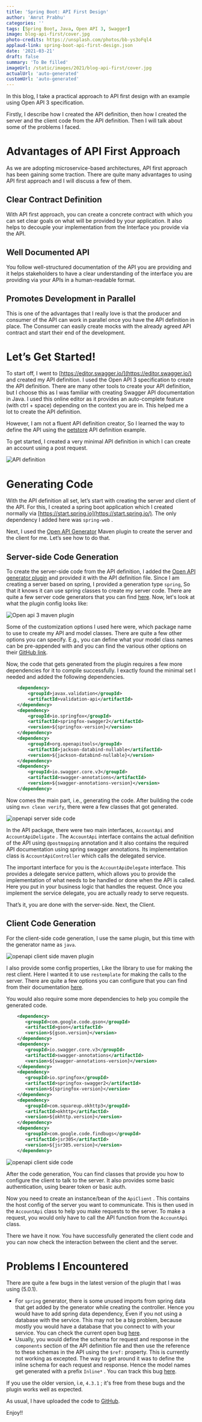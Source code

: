 ```yaml
---
title: 'Spring Boot: API First Design'
author: 'Amrut Prabhu'
categories: ''
tags: [Spring Boot, Java, Open API 3, Swagger]
image: blog-api-first/cover.jpg
photo-credits: https://unsplash.com/photos/bb-ys3oFql4
applaud-link: spring-boot-api-first-design.json
date: '2021-03-21'
draft: false
summary: 'To Be filled'
imageUrl: /static/images/2021/blog-api-first/cover.jpg
actualUrl: 'auto-generated'
customUrl: 'auto-generated'
---
```


In this blog, I take a practical approach to API first design with an example using Open API 3 specification.

Firstly, I describe how I created the API definition, then how I created the server and the client code from the API definition. Then I will talk about some of the problems I faced.

# Advantages of API First Approach

As we are adopting microservice-based architectures, API first approach has been gaining some traction. There are quite many advantages to using API first approach and I will discuss a few of them.

## Clear Contract Definition

With API first approach, you can create a concrete contract with which you can set clear goals on what will be provided by your application. It also helps to decouple your implementation from the Interface you provide via the API.

## Well Documented API

You follow well-structured documentation of the API you are providing and it helps stakeholders to have a clear understanding of the interface you are providing via your APIs in a human-readable format.

## Promotes Development in Parallel

This is one of the advantages that I really love is that the producer and consumer of the API can work in parallel once you have the API definition in place. The Consumer can easily create mocks with the already agreed API contract and start their end of the development.

# Let’s Get Started!

To start off, I went to [https://editor.swagger.io/](https://editor.swagger.io/) and created my API definition. I used the Open API 3 specification to create the API definition. There are many other tools to create your API definition, but I choose this as I was familiar with creating Swagger API documentation in Java. I used this online editor as it provides an auto-complete feature (with ctrl + space) depending on the context you are in. This helped me a lot to create the API definition.

However, I am not a fluent API definition creator, So I learned the way to define the API using the [petstore](https://github.com/OAI/OpenAPI-Specification/blob/master/examples/v3.0/petstore.yaml) API definition example.

To get started, I created a very minimal API definition in which I can create an account using a post request.

![API definition](/static/images/2021/blog-api-first/api-definition.png)

# Generating Code

With the API definition all set, let’s start with creating the server and client of the API. For this, I created a spring boot application which I created normally via [https://start.spring.io](https://start.spring.io/). The only dependency I added here was `spring-web` .

Next, I used the [Open API Generator](https://openapi-generator.tech/) Maven plugin to create the server and the client for me. Let’s see how to do that.

## Server-side Code Generation

To create the server-side code from the API definition, I added the [Open API generator plugin](https://github.com/OpenAPITools/openapi-generator/tree/master/modules/openapi-generator-maven-plugin) and provided it with the API definition file. Since I am creating a server based on spring, I provided a generation type `spring`, So that it knows it can use spring classes to create my server code. There are quite a few server code generators that you can find [here](https://openapi-generator.tech/docs/generators/README#server-generators). Now, let's look at what the plugin config looks like:

![Open api 3 maven plugin](/static/images/2021/blog-api-first/openapi-maven-plugin.png)

Some of the customization options I used here were, which package name to use to create my API and model classes. There are quite a few other options you can specify. E.g., you can define what your model class names can be pre-appended with and you can find the various other options on their [GitHub link](https://github.com/OpenAPITools/openapi-generator/tree/master/modules/openapi-generator-maven-plugin).

Now, the code that gets generated from the plugin requires a few more dependencies for it to compile successfully. I exactly found the minimal set I needed and added the following dependencies.

```xml
	<dependency>
	    <groupId>javax.validation</groupId>
	    <artifactId>validation-api</artifactId>
	</dependency>
	<dependency>
	    <groupId>io.springfox</groupId>
	    <artifactId>springfox-swagger2</artifactId>
	    <version>${springfox-version}</version>
	</dependency>
	<dependency>
	    <groupId>org.openapitools</groupId>
	    <artifactId>jackson-databind-nullable</artifactId>
	    <version>${jackson-databind-nullable}</version>
	</dependency>
	<dependency>
	    <groupId>io.swagger.core.v3</groupId>
	    <artifactId>swagger-annotations</artifactId>
	    <version>${swagger-annotations-version}</version>
	</dependency>

```

Now comes the main part, i.e., generating the code. After building the code using `mvn clean verify`, there were a few classes that got generated.

![openapi server side code](/static/images/2021/blog-api-first/openapi-server-side-code.png)

In the API package, there were two main interfaces, `AccountApi` and `AccountApiDeligate` . The `AccountApi` interface contains the actual definition of the API using `@postmapping` annotation and it also contains the required API documentation using spring swagger annotations. Its implementation class is `AccountApiController` which calls the delegated service.

The important interface for you is the `AccountApiDelegate` interface. This provides a delegate service pattern, which allows you to provide the implementation of what needs to be handled or done when the API is called. Here you put in your business logic that handles the request. Once you implement the service delegate, you are actually ready to serve requests.

That’s it, you are done with the server-side. Next, the Client.

## Client Code Generation

For the client-side code generation, I use the same plugin, but this time with the generator name as `java`.

![openapi client side maven plugin](/static/images/2021/blog-api-first/openapi-client-side-maven-plugin.png)

I also provide some config properties, Like the library to use for making the rest client. Here I wanted it to use `restemplate` for making the calls to the server. There are quite a few options you can configure that you can find from their documentation [here](https://openapi-generator.tech/docs/generators/java).

You would also require some more dependencies to help you compile the generated code.

```xml
	<dependency>
	   <groupId>com.google.code.gson</groupId>
	   <artifactId>gson</artifactId>
	   <version>${gson.version}</version>
	</dependency>
	<dependency>
	   <groupId>io.swagger.core.v3</groupId>
	   <artifactId>swagger-annotations</artifactId>
	   <version>${swagger-annotations-version}</version>
	</dependency>
	<dependency>
	   <groupId>io.springfox</groupId>
	   <artifactId>springfox-swagger2</artifactId>
	   <version>${springfox-version}</version>
	</dependency>
	<dependency>
	   <groupId>com.squareup.okhttp3</groupId>
	   <artifactId>okhttp</artifactId>
	   <version>${okhttp.version}</version>
	</dependency>
	<dependency>
	   <groupId>com.google.code.findbugs</groupId>
	   <artifactId>jsr305</artifactId>
	   <version>${jsr305.version}</version>
	</dependency>
```

![openapi client side code](/static/images/2021/blog-api-first/openapi-client-side-code.png)

After the code generation, You can find classes that provide you how to configure the client to talk to the server. It also provides some basic authentication, using bearer token or basic auth.

Now you need to create an instance/bean of the `ApiClient` . This contains the host config of the server you want to communicate. This is then used in the `AccountApi` class to help you make requests to the server. To make a request, you would only have to call the API function from the `AccountApi` class.

There we have it now. You have successfully generated the client code and you can now check the interaction between the client and the server.

# Problems I Encountered

There are quite a few bugs in the latest version of the plugin that I was using (5.0.1).

- For `spring` generator, there is some unused imports from spring data that get added by the generator while creating the controller. Hence you would have to add spring data dependency, Even if you not using a database with the service. This may not be a big problem, because mostly you would have a database that you connect to with your service. You can check the current open bug [here](https://github.com/OpenAPITools/openapi-generator/issues/8360).
- Usually, you would define the schema for request and response in the `components` section of the API definition file and then use the reference to these schemas in the API using the `$ref:` property. This is currently not working as excepted. The way to get around it was to define the inline schema for each request and response. Hence the model names get generated with a prefix `Inline*` . You can track this bug [here](https://github.com/OpenAPITools/openapi-generator/issues/7922).

If you use the older version, i.e, `4.3.1` ; it's free from these bugs and the plugin works well as expected.

As usual, I have uploaded the code to [GitHub](https://github.com/amrutprabhu/spring-boot-api-first-approach).

Enjoy!!
